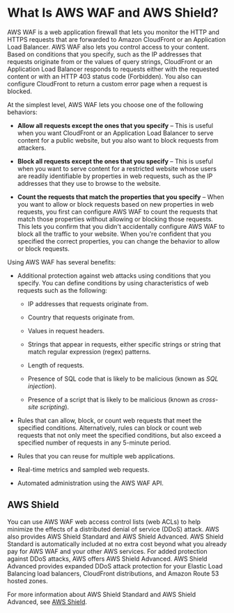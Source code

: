 # What Is AWS WAF and AWS Shield?<a name="what-is-aws-waf"></a>

AWS WAF is a web application firewall that lets you monitor the HTTP and HTTPS requests that are forwarded to Amazon CloudFront or an Application Load Balancer\. AWS WAF also lets you control access to your content\. Based on conditions that you specify, such as the IP addresses that requests originate from or the values of query strings, CloudFront or an Application Load Balancer responds to requests either with the requested content or with an HTTP 403 status code \(Forbidden\)\. You also can configure CloudFront to return a custom error page when a request is blocked\.

At the simplest level, AWS WAF lets you choose one of the following behaviors:

+ **Allow all requests except the ones that you specify** – This is useful when you want CloudFront or an Application Load Balancer to serve content for a public website, but you also want to block requests from attackers\.

+ **Block all requests except the ones that you specify** – This is useful when you want to serve content for a restricted website whose users are readily identifiable by properties in web requests, such as the IP addresses that they use to browse to the website\. 

+ **Count the requests that match the properties that you specify** – When you want to allow or block requests based on new properties in web requests, you first can configure AWS WAF to count the requests that match those properties without allowing or blocking those requests\. This lets you confirm that you didn't accidentally configure AWS WAF to block all the traffic to your website\. When you're confident that you specified the correct properties, you can change the behavior to allow or block requests\.

Using AWS WAF has several benefits:

+ Additional protection against web attacks using conditions that you specify\. You can define conditions by using characteristics of web requests such as the following:

  + IP addresses that requests originate from\.

  + Country that requests originate from\.

  + Values in request headers\.

  + Strings that appear in requests, either specific strings or string that match regular expression \(regex\) patterns\.

  + Length of requests\.

  + Presence of SQL code that is likely to be malicious \(known as *SQL injection*\)\.

  + Presence of a script that is likely to be malicious \(known as *cross\-site scripting*\)\.

+ Rules that can allow, block, or count web requests that meet the specified conditions\. Alternatively, rules can block or count web requests that not only meet the specified conditions, but also exceed a specified number of requests in any 5\-minute period\. 

+ Rules that you can reuse for multiple web applications\.

+ Real\-time metrics and sampled web requests\.

+ Automated administration using the AWS WAF API\.

## AWS Shield<a name="ddos-intro"></a>

You can use AWS WAF web access control lists \(web ACLs\) to help minimize the effects of a distributed denial of service \(DDoS\) attack\. AWS also provides AWS Shield Standard and AWS Shield Advanced\. AWS Shield Standard is automatically included at no extra cost beyond what you already pay for AWS WAF and your other AWS services\. For added protection against DDoS attacks, AWS offers AWS Shield Advanced\. AWS Shield Advanced provides expanded DDoS attack protection for your Elastic Load Balancing load balancers, CloudFront distributions, and Amazon Route 53 hosted zones\.

For more information about AWS Shield Standard and AWS Shield Advanced, see [AWS Shield](shield-chapter.md)\.